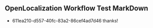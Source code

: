 ## OpenLocalization Workflow Test MarkDown
* 611ea210-d557-40fc-83a2-86cef4ad7d46 
thanks!<!--HONumber=Mar16_HO2-->
